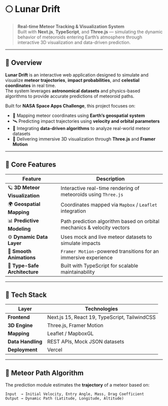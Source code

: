 # 🌕 **Lunar Drift**  

> **Real-time Meteor Tracking & Visualization System**  
> Built with **Next.js**, **TypeScript**, and **Three.js** — simulating the dynamic behavior of meteoroids entering Earth’s atmosphere through interactive 3D visualization and data-driven prediction.

---

## 🚀 **Overview**

**Lunar Drift** is an interactive web application designed to simulate and visualize **meteor trajectories**, **impact probabilities**, and **celestial coordinates** in real time.  
The system leverages **astronomical datasets** and physics-based algorithms to provide accurate predictions of meteoroid paths.

Built for **NASA Space Apps Challenge**, this project focuses on:
- 🌌 Mapping meteor coordinates using **Earth’s geospatial system**
- 🛰️ Predicting impact trajectories using **velocity and orbital parameters**
- 🧠 Integrating **data-driven algorithms** to analyze real-world meteor datasets
- 🧩 Delivering immersive 3D visualization through **Three.js** and **Framer Motion**

---

## 🧭 **Core Features**

| Feature | Description |
|----------|--------------|
| 🪐 **3D Meteor Visualization** | Interactive real-time rendering of meteoroids using `Three.js` |
| 🌍 **Geospatial Mapping** | Coordinates mapped via `Mapbox` / `Leaflet` integration |
| 📊 **Predictive Modeling** | Path prediction algorithm based on orbital mechanics & velocity vectors |
| ⚙️ **Dynamic Data Layer** | Uses mock and live meteor datasets to simulate impacts |
| 🧩 **Smooth Animations** | `Framer Motion`-powered transitions for an immersive experience |
| 🧠 **Type-Safe Architecture** | Built with TypeScript for scalable maintainability |

---

## 🧪 **Tech Stack**

| Layer | Technologies |
|-------|---------------|
| **Frontend** | Next.js 15, React 19, TypeScript, TailwindCSS |
| **3D Engine** | Three.js, Framer Motion |
| **Mapping** | Leaflet / MapboxGL |
| **Data Handling** | REST APIs, Mock JSON datasets |
| **Deployment** | Vercel |

---

## 🧮 **Meteor Path Algorithm**

The prediction module estimates the **trajectory** of a meteor based on:

```text
Input  → Initial Velocity, Entry Angle, Mass, Drag Coefficient
Output → Dynamic Path (Latitude, Longitude, Altitude)
